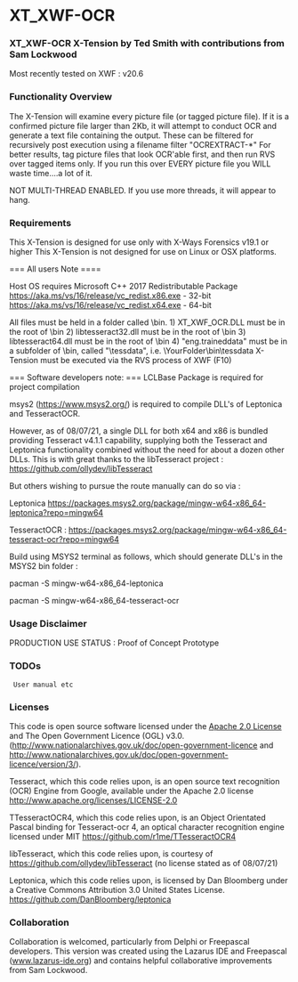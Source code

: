 # XT_XWF-OCR 

### XT_XWF-OCR X-Tension by Ted Smith with contributions from Sam Lockwood
   Most recently tested on XWF : v20.6

### Functionality Overview
  The X-Tension will examine every picture file (or tagged picture file).
  If it is a confirmed picture file larger than 2Kb, it will attempt to
  conduct OCR and generate a text file containing the output.
  These can be filtered for recursively post execution using a filename filter "OCREXTRACT-*"
  For better results, tag picture files that look OCR'able first, and then run
  RVS over tagged items only. If you run this over EVERY picture file you
  WILL waste time....a lot of it.

  NOT MULTI-THREAD ENABLED. If you use more threads, it will appear to hang.

### Requirements
  This X-Tension is designed for use only with X-Ways Forensics v19.1 or higher
  This X-Tension is not designed for use on Linux or OSX platforms.

  === All users Note ====

  Host OS requires Microsoft C++ 2017 Redistributable Package
  https://aka.ms/vs/16/release/vc_redist.x86.exe - 32-bit
  https://aka.ms/vs/16/release/vc_redist.x64.exe - 64-bit

  All files must be held in a folder called \bin.
    1) XT_XWF_OCR.DLL must be in the root of \bin
    2) libtesseract32.dll must be in the root of \bin
    3) libtesseract64.dll must be in the root of \bin
    4) "eng.traineddata" must be in a subfolder of \bin, called "\tessdata", i.e. \YourFolder\bin\tessdata
  X-Tension must be executed via the RVS process of XWF (F10)

  === Software developers note: ===
  LCLBase Package is required for project compilation

  msys2 (https://www.msys2.org/) is required to compile DLL's of
  Leptonica and TesseractOCR.

  However, as of 08/07/21, a single DLL for both x64 and x86 is bundled providing
  Tesseract v4.1.1 capability, supplying both the Tesseract and Leptonica
  functionality combined without the need for about a dozen other DLLs.
  This is with great thanks to the libTesseract project :
  https://github.com/ollydev/libTesseract

  But others wishing to pursue the route manually can do so via :

  Leptonica
  https://packages.msys2.org/package/mingw-w64-x86_64-leptonica?repo=mingw64

  TesseractOCR :
  https://packages.msys2.org/package/mingw-w64-x86_64-tesseract-ocr?repo=mingw64

  Build using MSYS2 terminal as follows, which should generate DLL's in the MSYS2 bin folder :

  pacman -S mingw-w64-x86_64-leptonica

  pacman -S mingw-w64-x86_64-tesseract-ocr

### Usage Disclaimer
  PRODUCTION USE STATUS : Proof of Concept Prototype

### TODOs
     User manual etc

### Licenses
  This code is open source software licensed under the
  [Apache 2.0 License]("http://www.apache.org/licenses/LICENSE-2.0.html")
  and The Open Government Licence (OGL) v3.0.
  (http://www.nationalarchives.gov.uk/doc/open-government-licence and
   http://www.nationalarchives.gov.uk/doc/open-government-licence/version/3/).

  Tesseract, which this code relies upon, is an open source text recognition (OCR)
  Engine from Google, available under the Apache 2.0 license
  http://www.apache.org/licenses/LICENSE-2.0

  TTesseractOCR4, which this code relies upon, is an Object Orientated Pascal binding for Tesseract-ocr 4,
  an optical character recognition engine licensed under MIT
  https://github.com/r1me/TTesseractOCR4

  libTesseract, which this code relies upon, is courtesy of
  https://github.com/ollydev/libTesseract (no license stated as of 08/07/21)

  Leptonica, which this code relies upon, is licensed by Dan Bloomberg under a
  Creative Commons Attribution 3.0 United States License.
  https://github.com/DanBloomberg/leptonica


### Collaboration
  Collaboration is welcomed, particularly from Delphi or Freepascal developers.
  This version was created using the Lazarus IDE and Freepascal
  (www.lazarus-ide.org) and contains helpful collaborative improvements from Sam Lockwood. <br>